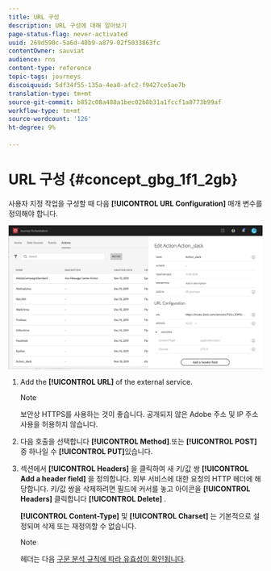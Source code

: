```yaml
---
title: URL 구성
description: URL 구성에 대해 알아보기
page-status-flag: never-activated
uuid: 269d590c-5a6d-40b9-a879-02f5033863fc
contentOwner: sauviat
audience: rns
content-type: reference
topic-tags: journeys
discoiquuid: 5df34f55-135a-4ea8-afc2-f9427ce5ae7b
translation-type: tm+mt
source-git-commit: b852c08a488a1bec02b8b31a1fccf1a8773b99af
workflow-type: tm+mt
source-wordcount: '126'
ht-degree: 9%

---
```



# URL 구성 {#concept_gbg_1f1_2gb}

사용자 지정 작업을 구성할 때 다음 **[!UICONTROL URL Configuration]** 매개 변수를 정의해야 합니다.

![](../assets/journeyurlconfiguration.png)

1. Add the **[!UICONTROL URL]** of the external service.

   >[!NOTE]
   >
   >보안상 HTTPS를 사용하는 것이 좋습니다. 공개되지 않은 Adobe 주소 및 IP 주소 사용을 허용하지 않습니다.

1. 다음 호출을 선택합니다 **[!UICONTROL Method]**.또는 **[!UICONTROL POST]** 중 하나일 수 **[!UICONTROL PUT]**&#x200B;있습니다.
1. 섹션에서 **[!UICONTROL Headers]** 을 클릭하여 새 키/값 쌍 **[!UICONTROL Add a header field]** 을 정의합니다. 외부 서비스에 대한 요청의 HTTP 헤더에 해당합니다. 키/값 쌍을 삭제하려면 필드에 커서를 놓고 아이콘을 **[!UICONTROL Headers]** 클릭합니다 **[!UICONTROL Delete]** .

   **[!UICONTROL Content-Type]** 및 **[!UICONTROL Charset]** 는 기본적으로 설정되며 삭제 또는 재정의할 수 없습니다.

   >[!NOTE]
   >
   >헤더는 다음 [구문 분석 규칙에 따라 유효성이 확인됩니다](https://tools.ietf.org/html/rfc7230#section-3.2.4).

